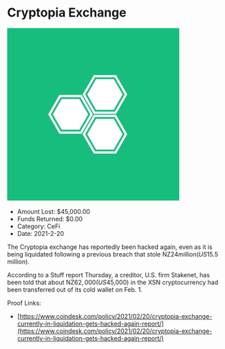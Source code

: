 # Cryptopia Exchange
![Cryptopia Exchange](/rektimages/Cryptopia-Exchange.png)
- Amount Lost: $45,000.00
- Funds Returned: $0.00
- Category: CeFi
- Date: 2021-2-20

The Cryptopia exchange has reportedly been hacked again, even as it is being liquidated following a previous breach that stole NZ$24 million (US$15.5 million).

  


According to a Stuff report Thursday, a creditor, U.S. firm Stakenet, has been told that about NZ$62,000 (US$45,000) in the XSN cryptocurrency had been transferred out of its cold wallet on Feb. 1.


Proof Links:
- [https://www.coindesk.com/policy/2021/02/20/cryptopia-exchange-currently-in-liquidation-gets-hacked-again-report/](https://www.coindesk.com/policy/2021/02/20/cryptopia-exchange-currently-in-liquidation-gets-hacked-again-report/)


